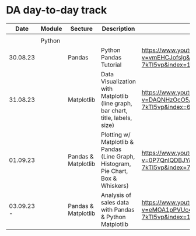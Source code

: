 # DA day-to-day track 

| Date | Module | Secture | Description | Link |
| --- | --- | --- | ---| ---|
|  |  |  |  |  |
| | Python |  |  | |
| 30.08.23 |  | Pandas | Python Pandas Tutorial  | https://www.youtube.com/watch?v=vmEHCJofslg&list=PLFCB5Dp81iNVmuoGIqcT5oF4K-7kTI5vp&index=14&ab_channel=KeithGalli |
| 31.08.23  |  | Matplotlib | Data Visualization with Matplotlib (line graph, bar chart, title, labels, size) | https://www.youtube.com/watch?v=DAQNHzOcO5A&list=PLFCB5Dp81iNVmuoGIqcT5oF4K-7kTI5vp&index=6&ab_channel=KeithGalli |
| 01.09.23 |  | Pandas & Matplotlib | Plotting  w/ Matplotlib & Pandas (Line Graph, Histogram, Pie Chart, Box & Whiskers) | https://www.youtube.com/watch?v=0P7QnIQDBJY&list=PLFCB5Dp81iNVmuoGIqcT5oF4K-7kTI5vp&index=7&ab_channel=KeithGalli|
| 03.09.23 -   |  | Pandas & Matplotlib | Analysis of sales data with Pandas & Python Matplotlib  | https://www.youtube.com/watch?v=eMOA1pPVUc4&list=PLFCB5Dp81iNVmuoGIqcT5oF4K-7kTI5vp&index=10&ab_channel=KeithGalli|

